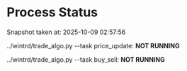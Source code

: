 # Process Status

Snapshot taken at: 2025-10-09 02:57:56

../wintrd/trade_algo.py --task price_update: **NOT RUNNING**

../wintrd/trade_algo.py --task buy_sell: **NOT RUNNING**

